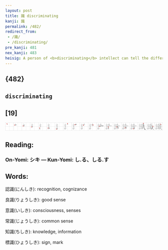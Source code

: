```yaml
---
layout: post
title: 識 discriminating
kanji: 識
permalink: /482/
redirect_from:
 - /識/
 - /discriminating/
pre_kanji: 481
nex_kanji: 483
heisig: A person of <b>discriminating</b> intellect can tell the difference between mere <i>kazoo</i>-buzzing and <i>words</i> spoken wisely.
---
```


## {482}

## `discriminating`

## [19]

<div class="stroke"><img src="../images/E8AD98.png" /></div>

## Reading:

### On-Yomi: シキ &mdash; Kun-Yomi: し.る、しる.す

## Words:

認識(にんしき): recognition, cognizance

良識(りょうしき): good sense

意識(いしき): consciousness, senses

常識(じょうしき): common sense

知識(ちしき): knowledge, information

標識(ひょうしき): sign, mark
